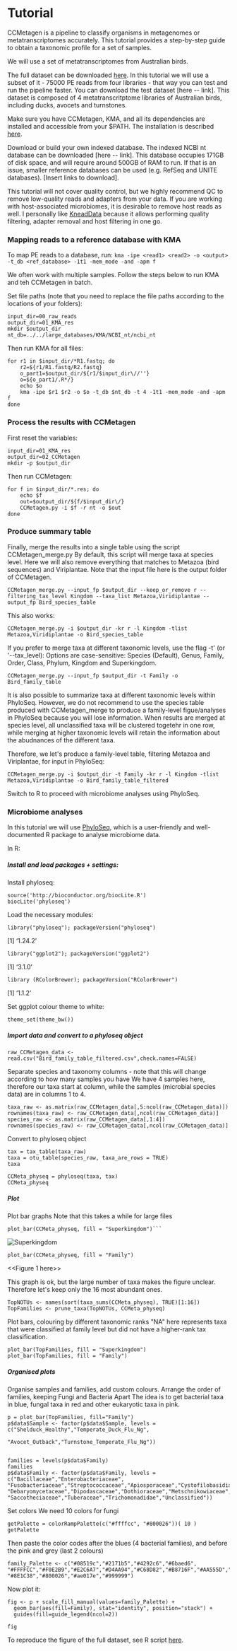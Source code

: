 # Tutorial

CCMetagen is a pipeline to classify organisms in metagenomes or metatranscriptomes accurately.
This tutorial provides a step-by-step guide to obtain a taxonomic profile for a set of samples.

We will use a set of metatranscriptomes from Australian birds.

The full dataset can be downloaded [here](http://www.ncbi.nlm.nih.gov/bioproject/PRJNA472212).
In this tutorial we will use a subset of it - 75000 PE reads from four libraries - that way you can test and run the pipeline faster. 
You can download the test dataset [here -- link]. This dataset is composed of 4 metatranscritptome libraries of Australian birds, including ducks, avocets and turnstones.

Make sure you have CCMetagen, KMA, and all its dependencies are installed and accessible from your $PATH. The installation is described [here](https://github.com/vrmarcelino/CCMetagen).

Download or build your own indexed database. The indexed NCBI nt database can be downloaded [here -- link].
This database occupies 171GB of disk space, and will require around 500GB of RAM to run. If that is an issue, smaller reference databases can be used (e.g. RefSeq and UNITE databases). [Insert links to download].

This tutorial will not cover quality control, but we highly recommend QC to remove low-quality reads and adapters from your data.
If you are working with host-associated microbiomes, it is desirable to remove host reads as well. I personally like [KneadData](http://huttenhower.sph.harvard.edu/kneaddata) because it allows performing quality filtering, adapter removal and host filtering in one go.


### Mapping reads to a reference database with KMA

To map PE reads to a database, run: `kma -ipe <read1> <read2> -o <output> -t_db <ref_database> -1t1 -mem_mode -and -apm f`

We often work with multiple samples. 
Follow the steps below to run KMA and teh CCMetagen in batch.

Set file paths (note that you need to replace the file paths according to the locations of your folders):
```
input_dir=00_raw_reads
output_dir=01_KMA_res
mkdir $output_dir
nt_db=../../large_databases/KMA/NCBI_nt/ncbi_nt
```

Then run KMA for all files:
```
for r1 in $input_dir/*R1.fastq; do
	r2=${r1/R1.fastq/R2.fastq}
	o_part1=$output_dir/${r1/$input_dir\//''}
	o=${o_part1/.R*/}
	echo $o
	kma -ipe $r1 $r2 -o $o -t_db $nt_db -t 4 -1t1 -mem_mode -and -apm f
done
```
### Process the results with CCMetagen
First reset the variables:

```
input_dir=01_KMA_res
output_dir=02_CCMetagen
mkdir -p $output_dir
```
Then run CCMetagen:
```
for f in $input_dir/*.res; do 
	echo $f
	out=$output_dir/${f/$input_dir\/}
	CCMetagen.py -i $f -r nt -o $out
done
```

### Produce summary table
Finally, merge the results into a single table using the script CCMetagen_merge.py
By default, this script will merge taxa at species level.
Here we will also remove everything that matches to Metazoa (bird sequences) and Viriplantae.
Note that the input file here is the output folder of CCMetagen.
```
CCMetagen_merge.py --input_fp $output_dir --keep_or_remove r --filtering_tax_level Kingdom --taxa_list Metazoa,Viridiplantae --output_fp Bird_species_table
```

This also works:
```
CCMetagen_merge.py -i $output_dir -kr r -l Kingdom -tlist Metazoa,Viridiplantae -o Bird_species_table
```

If you prefer to merge taxa at different taxonomic levels, use the flag -t' (or '--tax_level):
Options are case-sensitive: Species (Default), Genus, Family, Order, Class, Phylum, Kingdom and Superkingdom.

```
CCMetagen_merge.py --input_fp $output_dir -t Family -o Bird_family_table
```

It is also possible to summarize taxa at different taxonomic levels within PhyloSeq. However, we do not recommend to use the species table produced with CCMetagen_merge to produce a family-level figue/analyses in PhyloSeq because you will lose information. 
When results are merged at species level, all unclassified taxa will be clustered togetehr in one row, while merging at higher taxonomic levels will retain the information about the abudnances of the different taxa.


Therefore, we let's produce a family-level table, filtering Metazoa and Viriplantae, for input in PhyloSeq:

```
CCMetagen_merge.py -i $output_dir -t Family -kr r -l Kingdom -tlist Metazoa,Viridiplantae -o Bird_family_table_filtered
```

Switch to R to proceed with microbiome analyses using PhyloSeq.

### Microbiome analyses
In this tutorial we will use [PhyloSeq](https://www.bioconductor.org/packages/release/bioc/html/phyloseq.html), which is a user-friendly and well-documented R package to analyse microbiome data.

In R:

##### Install and load packages + settings:
Install phyloseq:
```
source('http://bioconductor.org/biocLite.R')
biocLite('phyloseq')
```
Load the necessary modules:
```
library("phyloseq"); packageVersion("phyloseq")
```
[1] ‘1.24.2’

```
library("ggplot2"); packageVersion("ggplot2")
```
[1] ‘3.1.0’

```
library (RColorBrewer); packageVersion("RColorBrewer")
```
[1] ‘1.1.2’

Set ggplot colour theme to white: 
```
theme_set(theme_bw())
```

##### Import data and convert to a phyloseq object

```
raw_CCMetagen_data <-read.csv("Bird_family_table_filtered.csv",check.names=FALSE)
```

Separate species and taxonomy columns - note that this will change according to how many samples you have
We have 4 samples here, therefore our taxa start at column, while the samples (microbial species data) are in columns 1 to 4.
```
taxa_raw <- as.matrix(raw_CCMetagen_data[,5:ncol(raw_CCMetagen_data)])
rownames(taxa_raw) <- raw_CCMetagen_data[,ncol(raw_CCMetagen_data)]
species_raw <- as.matrix(raw_CCMetagen_data[,1:4])
rownames(species_raw) <- raw_CCMetagen_data[,ncol(raw_CCMetagen_data)]
```
Convert to phyloseq object
```
tax = tax_table(taxa_raw)
taxa = otu_table(species_raw, taxa_are_rows = TRUE)
taxa

CCMeta_physeq = phyloseq(taxa, tax)
CCMeta_physeq
```

##### Plot

Plot bar graphs
Note that this takes a while for large files
```
plot_bar(CCMeta_physeq, fill = "Superkingdom")```

```
![Superkingdom](figs_tutorial/Superkingdom.png)


```
plot_bar(CCMeta_physeq, fill = "Family")
```


<<Figure 1 here>>


This graph is ok, but the large number of taxa makes the figure unclear. Therefore let's keep only the 16 most abundant ones.

```
TopNOTUs <- names(sort(taxa_sums(CCMeta_physeq), TRUE)[1:16])
TopFamilies <- prune_taxa(TopNOTUs, CCMeta_physeq)
```
Plot bars, colouring by different taxonomic ranks
"NA" here represents taxa that were classified at family level but did not have a higher-rank tax classification.
```
plot_bar(TopFamilies, fill = "Superkingdom")
plot_bar(TopFamilies, fill = "Family")

```

##### Organised plots
Organise samples and families, add custom colours.
Arrange the order of families, keeping Fungi and Bacteria Apart 
The idea is to get bacterial taxa in blue, fungal taxa in red and other eukaryotic taxa in pink.

```
p = plot_bar(TopFamilies, fill="Family")
p$data$Sample <- factor(p$data$Sample, levels = c("Shelduck_Healthy","Temperate_Duck_Flu_Ng",
                        "Avocet_Outback","Turnstone_Temperate_Flu_Ng"))	


families = levels(p$data$Family)
families
p$data$Family <- factor(p$data$Family, levels = c("Bacillaceae","Enterobacteriaceae",
"Fusobacteriaceae","Streptococcaceae","Apiosporaceae","Cystofilobasidiaceae",
"Debaryomycetaceae","Dipodascaceae","Dothioraceae","Metschnikowiaceae","Mucoraceae","Nectriaceae",
"Saccotheciaceae","Tuberaceae","Trichomonadidae","Unclassified"))

```

Set colors
We need 10 colors for fungi
```
getPalette = colorRampPalette(c("#ffffcc", "#800026"))( 10 )
getPalette
```
Then paste the color codes after the blues (4 bacterial families), and before the pink and grey (last 2 colours)
```
family_Palette <- c("#08519c","#2171b5","#4292c6","#6baed6",
"#FFFFCC","#F0E2B9","#E2C6A7","#D4AA94","#C68D82","#B8716F","#AA555D","#9C384A",
"#8E1C38","#800026","#ae017e","#999999")
```

Now plot it:
```                          
fig <- p + scale_fill_manual(values=family_Palette) +
  geom_bar(aes(fill=Family), stat="identity", position="stack") +
  guides(fill=guide_legend(ncol=2))

fig
```

To reproduce the figure of the full dataset, see R script [here](https://github.com/vrmarcelino/CCMetagen/blob/master/tutorial/PhyloSeq_graphs_publication.R).



